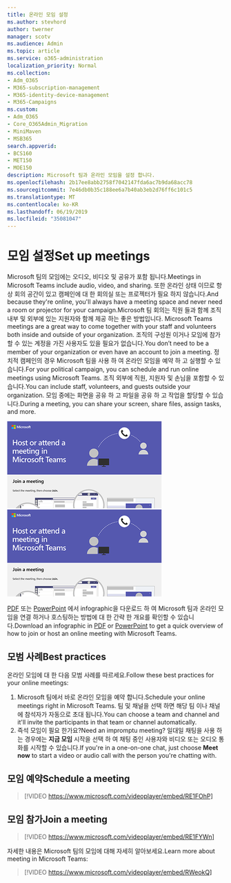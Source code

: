 ```yaml
---
title: 온라인 모임 설정
ms.author: stevhord
author: twerner
manager: scotv
ms.audience: Admin
ms.topic: article
ms.service: o365-administration
localization_priority: Normal
ms.collection:
- Adm_O365
- M365-subscription-management
- M365-identity-device-management
- M365-Campaigns
ms.custom:
- Adm_O365
- Core_O365Admin_Migration
- MiniMaven
- MSB365
search.appverid:
- BCS160
- MET150
- MOE150
description: Microsoft 팀과 온라인 모임을 설정 합니다.
ms.openlocfilehash: 2b17ee8abb2758f7042147fda6ac7b9da68acc78
ms.sourcegitcommit: 7e46db0b35c188ee6a7b40ab3eb2d76ff6c101c5
ms.translationtype: MT
ms.contentlocale: ko-KR
ms.lasthandoff: 06/19/2019
ms.locfileid: "35081047"
---
```

# <a name="set-up-meetings"></a><span data-ttu-id="b29ab-103">모임 설정</span><span class="sxs-lookup"><span data-stu-id="b29ab-103">Set up meetings</span></span>

<span data-ttu-id="b29ab-104">Microsoft 팀의 모임에는 오디오, 비디오 및 공유가 포함 됩니다.</span><span class="sxs-lookup"><span data-stu-id="b29ab-104">Meetings in Microsoft Teams include audio, video, and sharing.</span></span> <span data-ttu-id="b29ab-105">또한 온라인 상태 이므로 항상 회의 공간이 있고 캠페인에 대 한 회의실 또는 프로젝터가 필요 하지 않습니다.</span><span class="sxs-lookup"><span data-stu-id="b29ab-105">And because they're online, you'll always have a meeting space and never need a room or projector for your campaign.</span></span><span data-ttu-id="b29ab-106">Microsoft 팀 회의는 직원 들과 함께 조직 내부 및 외부에 있는 지원자와 함께 제공 하는 좋은 방법입니다.</span><span class="sxs-lookup"><span data-stu-id="b29ab-106"> Microsoft Teams meetings are a great way to come together with your staff and volunteers both inside and outside of your organization.</span></span> <span data-ttu-id="b29ab-107">조직의 구성원 이거나 모임에 참가할 수 있는 계정을 가진 사용자도 있을 필요가 없습니다.</span><span class="sxs-lookup"><span data-stu-id="b29ab-107">You don’t need to be a member of your organization or even have an account to join a meeting.</span></span> <span data-ttu-id="b29ab-108">정치적 캠페인의 경우 Microsoft 팀을 사용 하 여 온라인 모임을 예약 하 고 실행할 수 있습니다.</span><span class="sxs-lookup"><span data-stu-id="b29ab-108">For your political campaign, you can schedule and run online meetings using Microsoft Teams.</span></span> <span data-ttu-id="b29ab-109">조직 외부에 직원, 지원자 및 손님을 포함할 수 있습니다.</span><span class="sxs-lookup"><span data-stu-id="b29ab-109">You can include staff, volunteers, and guests outside your organization.</span></span> <span data-ttu-id="b29ab-110">모임 중에는 화면을 공유 하 고 파일을 공유 하 고 작업을 할당할 수 있습니다.</span><span class="sxs-lookup"><span data-stu-id="b29ab-110">During a meeting, you can share your screen, share files, assign tasks, and more.</span></span>

<span data-ttu-id="b29ab-111">[![데스크톱 컴퓨터와 휴대폰에서 모임이 있는 두 사용자에 대 한 그림](media/HostOnlineMeeting-thumb-358x201.png)](https://go.microsoft.com/fwlink/?linkid=2078712)</span><span class="sxs-lookup"><span data-stu-id="b29ab-111">[![An illustration of two users having a meeting - from a desktop computer and from a mobile phone](media/HostOnlineMeeting-thumb-358x201.png)](https://go.microsoft.com/fwlink/?linkid=2078712)</span></span>

<span data-ttu-id="b29ab-112">[PDF](https://go.microsoft.com/fwlink/?linkid=2078712) 또는 [PowerPoint](https://go.microsoft.com/fwlink/?linkid=2079515) 에서 infographic을 다운로드 하 여 Microsoft 팀과 온라인 모임을 연결 하거나 호스팅하는 방법에 대 한 간략 한 개요를 확인할 수 있습니다.</span><span class="sxs-lookup"><span data-stu-id="b29ab-112">Download an infographic in [PDF](https://go.microsoft.com/fwlink/?linkid=2078712) or [PowerPoint](https://go.microsoft.com/fwlink/?linkid=2079515) to get a quick overview of how to join or host an online meeting with Microsoft Teams.</span></span>

## <a name="best-practices"></a><span data-ttu-id="b29ab-113">모범 사례</span><span class="sxs-lookup"><span data-stu-id="b29ab-113">Best practices</span></span>

<span data-ttu-id="b29ab-114">온라인 모임에 대 한 다음 모범 사례를 따르세요.</span><span class="sxs-lookup"><span data-stu-id="b29ab-114">Follow these best practices for your online meetings:</span></span>
1. <span data-ttu-id="b29ab-115">Microsoft 팀에서 바로 온라인 모임을 예약 합니다.</span><span class="sxs-lookup"><span data-stu-id="b29ab-115">Schedule your online meetings right in Microsoft Teams.</span></span> <span data-ttu-id="b29ab-116">팀 및 채널을 선택 하면 해당 팀 이나 채널에 참석자가 자동으로 초대 됩니다.</span><span class="sxs-lookup"><span data-stu-id="b29ab-116">You can choose a team and channel and it'll invite the participants in that team or channel automatically.</span></span>
2. <span data-ttu-id="b29ab-117">즉석 모임이 필요 한가요?</span><span class="sxs-lookup"><span data-stu-id="b29ab-117">Need an impromptu meeting?</span></span> <span data-ttu-id="b29ab-118">일대일 채팅을 사용 하는 경우에는 **지금 모임** 시작을 선택 하 여 채팅 중인 사용자와 비디오 또는 오디오 통화를 시작할 수 있습니다.</span><span class="sxs-lookup"><span data-stu-id="b29ab-118">If you're in a one-on-one chat, just choose **Meet now** to start a video or audio call with the person you're chatting with.</span></span> 


## <a name="schedule-a-meeting"></a><span data-ttu-id="b29ab-119">모임 예약</span><span class="sxs-lookup"><span data-stu-id="b29ab-119">Schedule a meeting</span></span>

> [!VIDEO https://www.microsoft.com/videoplayer/embed/RE1FOhP]

## <a name="join-a-meeting"></a><span data-ttu-id="b29ab-120">모임 참가</span><span class="sxs-lookup"><span data-stu-id="b29ab-120">Join a meeting</span></span>

> [!VIDEO https://www.microsoft.com/videoplayer/embed/RE1FYWn]

<span data-ttu-id="b29ab-121">자세한 내용은 Microsoft 팀의 모임에 대해 자세히 알아보세요.</span><span class="sxs-lookup"><span data-stu-id="b29ab-121">Learn more about meeting in Microsoft Teams:</span></span>

> [!VIDEO https://www.microsoft.com/videoplayer/embed/RWeokQ]